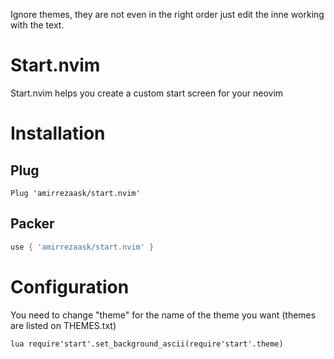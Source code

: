 Ignore themes, they are not even in the right order just edit the inne working with the text.

# Start.nvim
Start.nvim helps you create a custom start screen for your neovim


# Installation
## Plug 
```vim
Plug 'amirrezaask/start.nvim'
```
## Packer
```lua
use { 'amirrezaask/start.nvim' }
```

# Configuration
You need to change "theme" for the name of the theme you want (themes are listed on THEMES.txt)
```vim
lua require'start'.set_background_ascii(require'start'.theme)
```
